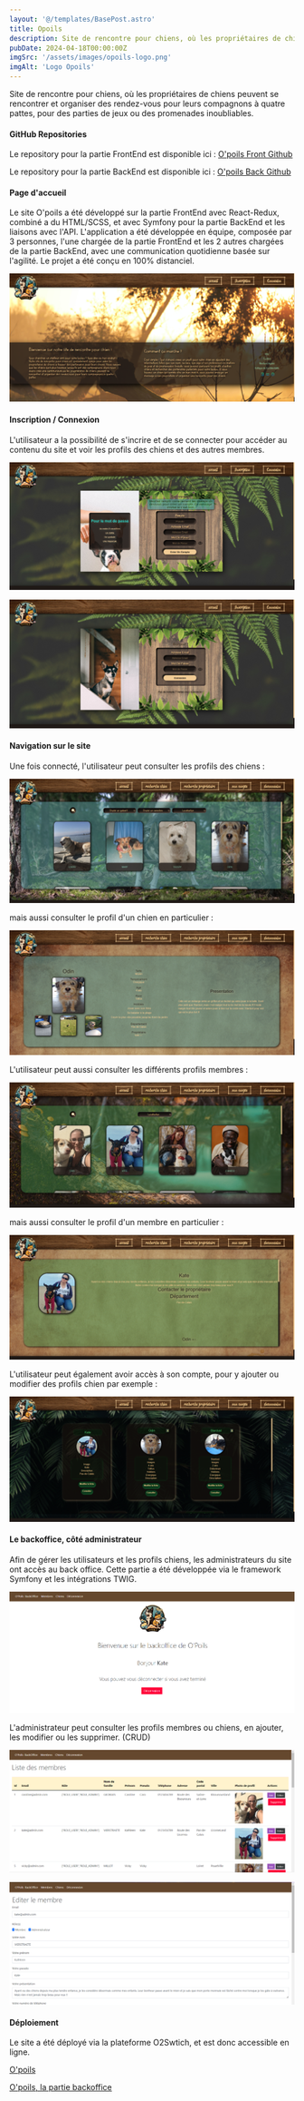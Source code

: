 ```yaml
---
layout: '@/templates/BasePost.astro'
title: Opoils
description: Site de rencontre pour chiens, où les propriétaires de chiens peuvent se rencontrer et organiser des rendez-vous pour leurs compagnons à quatre pattes, pour des parties de jeux ou des promenades inoubliables.
pubDate: 2024-04-18T00:00:00Z
imgSrc: '/assets/images/opoils-logo.png'
imgAlt: 'Logo Opoils'
---
```


Site de rencontre pour chiens, où les propriétaires de chiens peuvent se rencontrer et organiser des rendez-vous pour leurs compagnons à quatre pattes, pour des parties de jeux ou des promenades inoubliables.

#### GitHub Repositories

Le repository pour la partie FrontEnd est disponible ici :  [O'poils Front Github](https://github.com/Kathleen-Vierstraete/opoils-front "O'poils GitHub Front")

Le repository pour la partie BackEnd est disponible ici :  [O'poils Back Github](https://github.com/Kathleen-Vierstraete/opoils-back "O'poils GitHub Back")

#### Page d'accueil

Le site O'poils a été développé sur la partie FrontEnd avec React-Redux, combiné a du HTML/SCSS, et avec Symfony pour la partie BackEnd et les liaisons avec l'API. L'application a été développée en équipe, composée par 3 personnes, l'une chargée de la partie FrontEnd et les 2 autres chargées de la partie BackEnd, avec une communication quotidienne basée sur l'agilité. Le projet a été conçu en 100% distanciel. 

![Opoils Homepage](../../public/assets/images/opoils/opoils-home.png 'Opoils Homepage')

#### Inscription / Connexion

L'utilisateur a la possibilité de s'incrire et de se connecter pour accéder au contenu du site et voir les profils des chiens et des autres membres. 

![Opoils Signin](../../public/assets/images/opoils/opoils-signin.png 'Opoils Signin')

![Opoils Login](../../public/assets/images/opoils/opoils-login.png 'Opoils Login')


#### Navigation sur le site

Une fois connecté, l'utilisateur peut consulter les profils des chiens : 

![Opoils Dogs Page](../../public/assets/images/opoils/opoils-dogs-page.png 'Opoils Dogs Page')

mais aussi consulter le profil d'un chien en particulier :

![Opoils Dog Profile](../../public/assets/images/opoils/opoils-dog-profile.png 'Opoils Dog Profile')

L'utilisateur peut aussi consulter les différents profils membres :

![Opoils Members Page](../../public/assets/images/opoils/opoils-members-page.png 'Opoils Members Page')

mais aussi consulter le profil d'un membre en particulier :

![Opoils Member Profile](../../public/assets/images/opoils/opoils-member-profile.png 'Opoils Member Profile')

L'utilisateur peut également avoir accès à son compte, pour y ajouter ou modifier des profils chien par exemple :

![Opoils My Account](../../public/assets/images/opoils/opoils-myaccount.png 'Opoils My Account')

#### Le backoffice, côté administrateur 

Afin de gérer les utilisateurs et les profils chiens, les administrateurs du site ont accès au back office. Cette partie a été développée via le framework Symfony et les intégrations TWIG.

![Opoils Backoffice homepage](../../public/assets/images/opoils/opoils-back-home.png 'Opoils Backoffice homepage')

L'administrateur peut consulter les profils membres ou chiens, en ajouter, les modifier ou les supprimer. (CRUD)

![Opoils Backoffice members page](../../public/assets/images/opoils/opoils-back-members.png 'Opoils Backoffice members page')

![Opoils Backoffice edit](../../public/assets/images/opoils/opoils-back-edit.png 'Opoils Backoffice edit')

#### Déploiement

Le site a été déployé via la plateforme O2Swtich, et est donc accessible en ligne. 

[O'poils](https://opoilsfront.swisscreaweb.com/ "O'poils")

[O'poils, la partie backoffice](https://opoils.swisscreaweb.com/ "O'poils")



